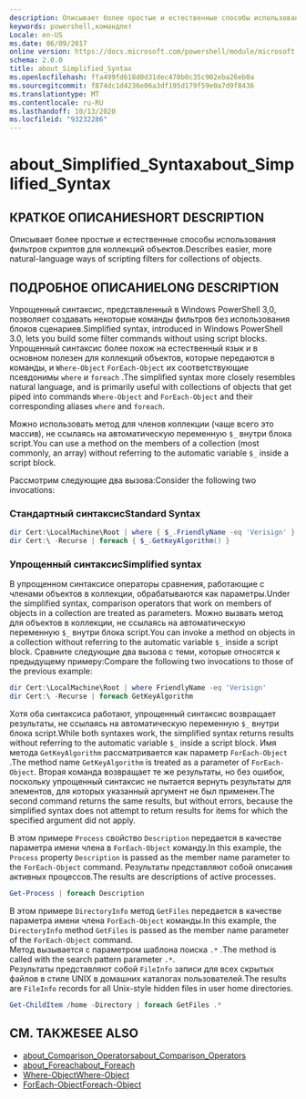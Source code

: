 ```yaml
---
description: Описывает более простые и естественные способы использования фильтров скриптов для коллекций объектов.
keywords: powershell,командлет
Locale: en-US
ms.date: 06/09/2017
online version: https://docs.microsoft.com/powershell/module/microsoft.powershell.core/about/about_simplified_syntax?view=powershell-5.1&WT.mc_id=ps-gethelp
schema: 2.0.0
title: about_Simplified_Syntax
ms.openlocfilehash: ffa499fd618d0d31dec470b0c35c902eba26eb0a
ms.sourcegitcommit: f874dc1d4236e06a3df195d179f59e0a7d9f8436
ms.translationtype: MT
ms.contentlocale: ru-RU
ms.lasthandoff: 10/13/2020
ms.locfileid: "93232286"
---
```

# <a name="about_simplified_syntax"></a><span data-ttu-id="6a7bc-104">about_Simplified_Syntax</span><span class="sxs-lookup"><span data-stu-id="6a7bc-104">about_Simplified_Syntax</span></span>

## <a name="short-description"></a><span data-ttu-id="6a7bc-105">КРАТКОЕ ОПИСАНИЕ</span><span class="sxs-lookup"><span data-stu-id="6a7bc-105">SHORT DESCRIPTION</span></span>

<span data-ttu-id="6a7bc-106">Описывает более простые и естественные способы использования фильтров скриптов для коллекций объектов.</span><span class="sxs-lookup"><span data-stu-id="6a7bc-106">Describes easier, more natural-language ways of scripting filters for collections of objects.</span></span>

## <a name="long-description"></a><span data-ttu-id="6a7bc-107">ПОДРОБНОЕ ОПИСАНИЕ</span><span class="sxs-lookup"><span data-stu-id="6a7bc-107">LONG DESCRIPTION</span></span>

<span data-ttu-id="6a7bc-108">Упрощенный синтаксис, представленный в Windows PowerShell 3,0, позволяет создавать некоторые команды фильтров без использования блоков сценариев.</span><span class="sxs-lookup"><span data-stu-id="6a7bc-108">Simplified syntax, introduced in Windows PowerShell 3.0, lets you build some filter commands without using script blocks.</span></span> <span data-ttu-id="6a7bc-109">Упрощенный синтаксис более похож на естественный язык и в основном полезен для коллекций объектов, которые передаются в команды, и `Where-Object` `ForEach-Object` их соответствующие псевдонимы `where` и `foreach` .</span><span class="sxs-lookup"><span data-stu-id="6a7bc-109">The simplified syntax more closely resembles natural language, and is primarily useful with collections of objects that get piped into commands `Where-Object` and `ForEach-Object` and their corresponding aliases `where` and `foreach`.</span></span>

<span data-ttu-id="6a7bc-110">Можно использовать метод для членов коллекции (чаще всего это массив), не ссылаясь на автоматическую переменную `$_` внутри блока script.</span><span class="sxs-lookup"><span data-stu-id="6a7bc-110">You can use a method on the members of a collection (most commonly, an array) without referring to the automatic variable `$_` inside a script block.</span></span>

<span data-ttu-id="6a7bc-111">Рассмотрим следующие два вызова:</span><span class="sxs-lookup"><span data-stu-id="6a7bc-111">Consider the following two invocations:</span></span>

### <a name="standard-syntax"></a><span data-ttu-id="6a7bc-112">Стандартный синтаксис</span><span class="sxs-lookup"><span data-stu-id="6a7bc-112">Standard Syntax</span></span>

```powershell
dir Cert:\LocalMachine\Root | where { $_.FriendlyName -eq 'Verisign' }
dir Cert:\ -Recurse | foreach { $_.GetKeyAlgorithm() }
```

### <a name="simplified-syntax"></a><span data-ttu-id="6a7bc-113">Упрощенный синтаксис</span><span class="sxs-lookup"><span data-stu-id="6a7bc-113">Simplified syntax</span></span>

<span data-ttu-id="6a7bc-114">В упрощенном синтаксисе операторы сравнения, работающие с членами объектов в коллекции, обрабатываются как параметры.</span><span class="sxs-lookup"><span data-stu-id="6a7bc-114">Under the simplified syntax, comparison operators that work on members of objects in a collection are treated as parameters.</span></span> <span data-ttu-id="6a7bc-115">Можно вызвать метод для объектов в коллекции, не ссылаясь на автоматическую переменную `$_` внутри блока script.</span><span class="sxs-lookup"><span data-stu-id="6a7bc-115">You can invoke a method on objects in a collection without referring to the automatic variable `$_` inside a script block.</span></span>
<span data-ttu-id="6a7bc-116">Сравните следующие два вызова с теми, которые относятся к предыдущему примеру:</span><span class="sxs-lookup"><span data-stu-id="6a7bc-116">Compare the following two invocations to those of the previous example:</span></span>

```powershell
dir Cert:\LocalMachine\Root | where FriendlyName -eq 'Verisign'
dir Cert:\ -Recurse | foreach GetKeyAlgorithm
```

<span data-ttu-id="6a7bc-117">Хотя оба синтаксиса работают, упрощенный синтаксис возвращает результаты, не ссылаясь на автоматическую переменную `$_` внутри блока script.</span><span class="sxs-lookup"><span data-stu-id="6a7bc-117">While both syntaxes work, the simplified syntax returns results without referring to the automatic variable `$_` inside a script block.</span></span>
<span data-ttu-id="6a7bc-118">Имя метода `GetKeyAlgorithm` рассматривается как параметр `ForEach-Object` .</span><span class="sxs-lookup"><span data-stu-id="6a7bc-118">The method name `GetKeyAlgorithm` is treated as a parameter of `ForEach-Object`.</span></span>
<span data-ttu-id="6a7bc-119">Вторая команда возвращает те же результаты, но без ошибок, поскольку упрощенный синтаксис не пытается вернуть результаты для элементов, для которых указанный аргумент не был применен.</span><span class="sxs-lookup"><span data-stu-id="6a7bc-119">The second command returns the same results, but without errors, because the simplified syntax does not attempt to return results for items for which the specified argument did not apply.</span></span>

<span data-ttu-id="6a7bc-120">В этом примере `Process` свойство `Description` передается в качестве параметра имени члена в `ForEach-Object` команду.</span><span class="sxs-lookup"><span data-stu-id="6a7bc-120">In this example, the `Process` property `Description` is passed as the member name parameter to the `ForEach-Object` command.</span></span> <span data-ttu-id="6a7bc-121">Результаты представляют собой описания активных процессов.</span><span class="sxs-lookup"><span data-stu-id="6a7bc-121">The results are descriptions of active processes.</span></span>

```powershell
Get-Process | foreach Description
```

<span data-ttu-id="6a7bc-122">В этом примере `DirectoryInfo` метод `GetFiles` передается в качестве параметра имени члена `ForEach-Object` команды.</span><span class="sxs-lookup"><span data-stu-id="6a7bc-122">In this example, the `DirectoryInfo` method `GetFiles` is passed as the member name parameter of the `ForEach-Object` command.</span></span>  
<span data-ttu-id="6a7bc-123">Метод вызывается с параметром шаблона поиска `.*` .</span><span class="sxs-lookup"><span data-stu-id="6a7bc-123">The method is called with the search pattern parameter `.*`.</span></span>  
<span data-ttu-id="6a7bc-124">Результаты представляют собой `FileInfo` записи для всех скрытых файлов в стиле UNIX в домашних каталогах пользователей.</span><span class="sxs-lookup"><span data-stu-id="6a7bc-124">The results are `FileInfo` records for all Unix-style hidden files in user home directories.</span></span> 

```powershell
Get-ChildItem /home -Directory | foreach GetFiles .*
```

## <a name="see-also"></a><span data-ttu-id="6a7bc-125">СМ. ТАКЖЕ</span><span class="sxs-lookup"><span data-stu-id="6a7bc-125">SEE ALSO</span></span>

- [<span data-ttu-id="6a7bc-126">about_Comparison_Operators</span><span class="sxs-lookup"><span data-stu-id="6a7bc-126">about_Comparison_Operators</span></span>](about_Comparison_Operators.md)
- [<span data-ttu-id="6a7bc-127">about_Foreach</span><span class="sxs-lookup"><span data-stu-id="6a7bc-127">about_Foreach</span></span>](about_Foreach.md)
- [<span data-ttu-id="6a7bc-128">Where-Object</span><span class="sxs-lookup"><span data-stu-id="6a7bc-128">Where-Object</span></span>](xref:Microsoft.PowerShell.Core.Where-Object)
- [<span data-ttu-id="6a7bc-129">ForEach-Object</span><span class="sxs-lookup"><span data-stu-id="6a7bc-129">Foreach-Object</span></span>](xref:Microsoft.PowerShell.Core.ForEach-Object)
